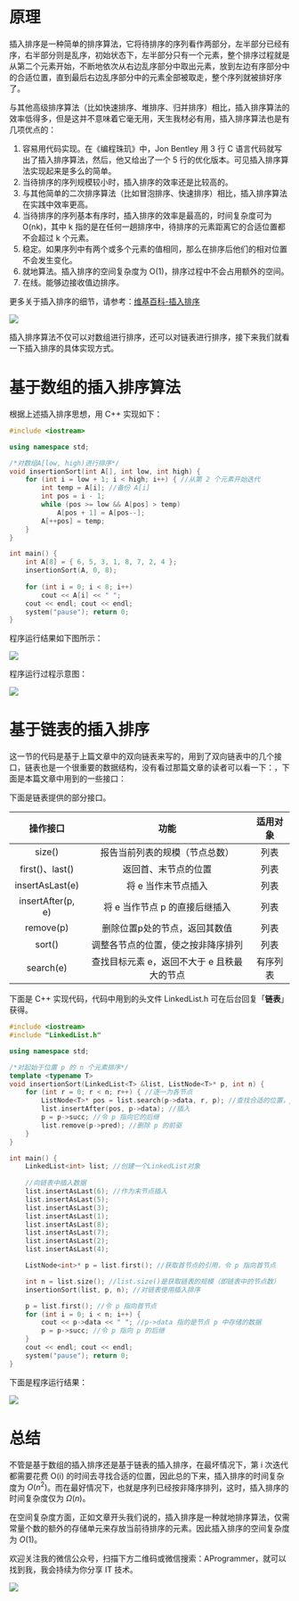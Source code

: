 # 原理

插入排序是一种简单的排序算法，它将待排序的序列看作两部分，左半部分已经有序，右半部分则是乱序，初始状态下，左半部分只有一个元素，整个排序过程就是从第二个元素开始，不断地依次从右边乱序部分中取出元素，放到左边有序部分中的合适位置，直到最后右边乱序部分中的元素全部被取走，整个序列就被排好序了。

与其他高级排序算法（比如快速排序、堆排序、归并排序）相比，插入排序算法的效率低得多，但是这并不意味着它毫无用，天生我材必有用，插入排序算法也是有几项优点的：

1. 容易用代码实现。在《编程珠玑》中，Jon Bentley 用 3 行 C 语言代码就写出了插入排序算法，然后，他又给出了一个 5 行的优化版本。可见插入排序算法实现起来是多么的简单。
2. 当待排序的序列规模较小时，插入排序的效率还是比较高的。
3. 与其他简单的二次排序算法（比如冒泡排序、快速排序）相比，插入排序算法在实践中效率更高。
4. 当待排序的序列基本有序时，插入排序的效率是最高的，时间复杂度可为 O(nk)，其中 k 指的是在任何一趟排序中，待排序的元素距离它的合适位置都不会超过 k 个元素。
5. 稳定。如果序列中有两个或多个元素的值相同，那么在排序后他们的相对位置不会发生变化。
6. 就地算法。插入排序的空间复杂度为 O(1)，排序过程中不会占用额外的空间。
7. 在线。能够边接收值边排序。

[^在线]: 在计算机科学中，在线算法是以串行方式逐块处理输入的算法，即，按照值被输入到算法的顺序，而不需要从一开始就使得整个序列可用。

更多关于插入排序的细节，请参考：[维基百科-插入排序](https://en.wikipedia.org/wiki/Insertion_sort)

![](D:\Study\算法与数据结构\邓俊辉\插入排序\Insertion_sort.gif)

插入排序算法不仅可以对数组进行排序，还可以对链表进行排序，接下来我们就看一下插入排序的具体实现方式。

# 基于数组的插入排序算法

根据上述插入排序思想，用 C++ 实现如下：

```c++
#include <iostream>

using namespace std;

/*对数组A[low, high)进行排序*/
void insertionSort(int A[], int low, int high) {
	for (int i = low + 1; i < high; i++) { //从第 2 个元素开始迭代
		int temp = A[i]; //备份 A[i]
		int pos = i - 1;
		while (pos >= low && A[pos] > temp)
			A[pos + 1] = A[pos--];
		A[++pos] = temp;
	}
}

int main() {
	int A[8] = { 6, 5, 3, 1, 8, 7, 2, 4 };
	insertionSort(A, 0, 8);
    
	for (int i = 0; i < 8; i++)
		cout << A[i] << " ";
	cout << endl; cout << endl;
	system("pause"); return 0;
}
```

程序运行结果如下图所示：

![](D:\Study\算法与数据结构\邓俊辉\插入排序\2018-12-13_215159.png)

程序运行过程示意图：

![](D:\Study\算法与数据结构\邓俊辉\插入排序\Insertion-sort-example-300px.gif)

# 基于链表的插入排序

这一节的代码是基于上篇文章中的双向链表来写的，用到了双向链表中的几个接口，链表也是一个很重要的数据结构，没有看过那篇文章的读者可以看一下：，下面是本篇文章中用到的一些接口：

下面是链表提供的部分接口。

|     操作接口      |                    功能                     | 适用对象 |
| :---------------: | :-----------------------------------------: | :------: |
|      size()       |       报告当前列表的规模（节点总数）        |   列表   |
|  first()、last()  |            返回首、末节点的位置             |   列表   |
|  insertAsLast(e)  |             将 e 当作末节点插入             |   列表   |
| insertAfter(p, e) |       将 e 当作节点 p 的直接后继插入        |   列表   |
|     remove(p)     |        删除位置p处的节点，返回其数值        |   列表   |
|      sort()       |     调整各节点的位置，使之按非降序排列      |   列表   |
|     search(e)     | 查找目标元素 e，返回不大于 e 且秩最大的节点 | 有序列表 |

下面是 C++ 实现代码，代码中用到的头文件 LinkedList.h 可在后台回复「**链表**」获得。

```c++
#include <iostream>
#include "LinkedList.h"

using namespace std;

/*对起始于位置 p 的 n 个元素排序*/
template <typename T>
void insertionSort(LinkedList<T> &list, ListNode<T>* p, int n) {
	for (int r = 0; r < n; r++) { //逐一为各节点
		ListNode<T>* pos = list.search(p->data, r, p); //查找合适的位置，p->data指的是节点 p 中存储的数据
		list.insertAfter(pos, p->data); //插入
		p = p->succ; //令 p 指向它的后继
		list.remove(p->pred); //删除 p 的前驱
	}
}

int main() {
	LinkedList<int> list; //创建一个LinkedList对象
	
    //向链表中插入数据
	list.insertAsLast(6); //作为末节点插入
	list.insertAsLast(5);
	list.insertAsLast(3);
	list.insertAsLast(1);
	list.insertAsLast(8);
	list.insertAsLast(7);
	list.insertAsLast(2);
	list.insertAsLast(4);

	ListNode<int>* p = list.first(); //获取首节点的引用，令 p 指向首节点

	int n = list.size(); //list.size()是获取链表的规模（即链表中的节点数）
	insertionSort(list, p, n); //对链表使用插入排序

	p = list.first(); //令 p 指向首节点
	for (int i = 0; i < n; i++) {
		cout << p->data << " "; //p->data 指的是节点 p 中存储的数据
		p = p->succ; //令 p 指向 p 的后继
	}
	cout << endl; cout << endl;
	system("pause"); return 0;
}
```

下面是程序运行结果：

![](D:\Study\算法与数据结构\邓俊辉\插入排序\2018-12-13_232146.png)

# 总结

不管是基于数组的插入排序还是基于链表的插入排序，在最坏情况下，第 i 次迭代都需要花费 O(i) 的时间去寻找合适的位置，因此总的下来，插入排序的时间复杂度为 $O(n^2)$。而在最好情况下，也就是序列已经按非降序排列，这时，插入排序的时间复杂度仅为 $\Omega(n)$。

在空间复杂度方面，正如文章开头我们说的，插入排序是一种就地排序算法，仅需常量个数的额外的存储单元来存放当前待排序的元素。因此插入排序的空间复杂度为 $O(1)$。

欢迎关注我的微信公众号，扫描下方二维码或微信搜索：AProgrammer，就可以找到我，我会持续为你分享 IT 技术。

![](https://github.com/YoungYo/Algorithm/blob/master/Images/5-%E6%89%8B%E6%8A%8A%E6%89%8B%E6%95%99%E4%BD%A0%E5%AE%9E%E7%8E%B0%E4%B8%80%E4%B8%AA%E5%90%91%E9%87%8F/%E5%BE%AE%E4%BF%A1%E5%85%AC%E4%BC%97%E5%8F%B7%E4%BA%8C%E7%BB%B4%E7%A0%81.jpg?raw=true)